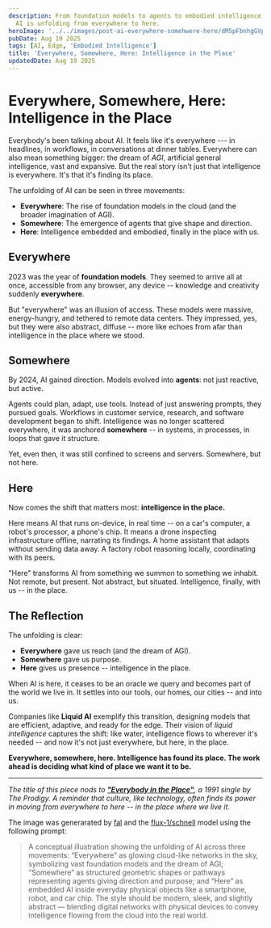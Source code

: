 ```yaml
---
description: From foundation models to agents to embodied intelligence,
  AI is unfolding from everywhere to here.
heroImage: '../../images/post-ai-everywhere-somehwere-here/dM5pFbnhgGVpNo7_4WWXb.jpeg'
pubDate: Aug 19 2025
tags: [AI, Edge, 'Embodied Intelligence']
title: 'Everywhere, Somewhere, Here: Intelligence in the Place'
updatedDate: Aug 19 2025
---
```


# Everywhere, Somewhere, Here: Intelligence in the Place

Everybody's been talking about AI. It feels like it's everywhere ---
in headlines, in workflows, in conversations at dinner tables.
Everywhere can also mean something bigger: the dream of _AGI_,
artificial general intelligence, vast and expansive. But the real story
isn't just that intelligence is everywhere. It's that it's finding its
place.

The unfolding of AI can be seen in three movements:

- **Everywhere**: The rise of foundation models in the cloud (and the
  broader imagination of AGI).
- **Somewhere**: The emergence of agents that give shape and
  direction.
- **Here**: Intelligence embedded and embodied, finally in the place
  with us.

## Everywhere

2023 was the year of **foundation models**. They seemed to arrive all at
once, accessible from any browser, any device -- knowledge and
creativity suddenly **everywhere**.

But "everywhere" was an illusion of access. These models were massive,
energy-hungry, and tethered to remote data centers. They impressed, yes,
but they were also abstract, diffuse -- more like echoes from afar than
intelligence in the place where we stood.

## Somewhere

By 2024, AI gained direction. Models evolved into **agents**: not just
reactive, but active.

Agents could plan, adapt, use tools. Instead of just answering prompts,
they pursued goals. Workflows in customer service, research, and
software development began to shift. Intelligence was no longer
scattered everywhere, it was anchored **somewhere** -- in systems, in
processes, in loops that gave it structure.

Yet, even then, it was still confined to screens and servers. Somewhere,
but not here.

## Here

Now comes the shift that matters most: **intelligence in the place.**

Here means AI that runs on-device, in real time -- on a car's computer,
a robot's processor, a phone's chip. It means a drone inspecting
infrastructure offline, narrating its findings. A home assistant that
adapts without sending data away. A factory robot reasoning locally,
coordinating with its peers.

"Here" transforms AI from something we summon to something we inhabit.
Not remote, but present. Not abstract, but situated. Intelligence,
finally, with us -- in the place.

## The Reflection

The unfolding is clear:

- **Everywhere** gave us reach (and the dream of AGI).
- **Somewhere** gave us purpose.
- **Here** gives us presence -- intelligence in the place.

When AI is here, it ceases to be an oracle we query and becomes part of
the world we live in. It settles into our tools, our homes, our cities
-- and into us.

Companies like **Liquid AI** exemplify this transition, designing models
that are efficient, adaptive, and ready for the edge. Their vision of
_liquid intelligence_ captures the shift: like water, intelligence flows
to wherever it's needed -- and now it's not just everywhere, but here,
in the place.

**Everywhere, somewhere, here. Intelligence has found its place. The
work ahead is deciding what kind of place we want it to be.**

---

_The title of this piece nods to [**"Everybody in the
Place"**](https://en.wikipedia.org/wiki/Everybody_in_the_Place), a 1991
single by The Prodigy. A reminder that culture, like technology, often
finds its power in moving from everywhere to here -- in the place where
we live it._

The image was generarated by [fal](https://fal.ai) and the [flux-1/schnell](https://fal.ai/models/fal-ai/flux-1/schnell) model using the following prompt:

> A conceptual illustration showing the unfolding of AI across three movements: “Everywhere” as glowing cloud-like networks in the sky, symbolizing vast foundation models and the dream of AGI; “Somewhere” as structured geometric shapes or pathways representing agents giving direction and purpose; and “Here” as embedded AI inside everyday physical objects like a smartphone, robot, and car chip. The style should be modern, sleek, and slightly abstract — blending digital networks with physical devices to convey intelligence flowing from the cloud into the real world.
